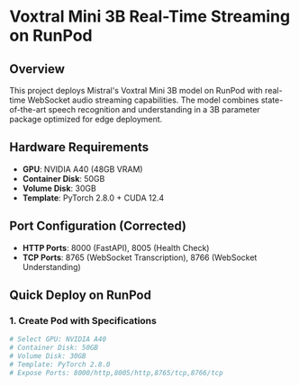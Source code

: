 # Voxtral Mini 3B Real-Time Streaming on RunPod

## Overview
This project deploys Mistral's Voxtral Mini 3B model on RunPod with real-time WebSocket audio streaming capabilities. The model combines state-of-the-art speech recognition and understanding in a 3B parameter package optimized for edge deployment.

## Hardware Requirements
- **GPU**: NVIDIA A40 (48GB VRAM)
- **Container Disk**: 50GB
- **Volume Disk**: 30GB  
- **Template**: PyTorch 2.8.0 + CUDA 12.4

## Port Configuration (Corrected)
- **HTTP Ports**: 8000 (FastAPI), 8005 (Health Check)
- **TCP Ports**: 8765 (WebSocket Transcription), 8766 (WebSocket Understanding)

## Quick Deploy on RunPod

### 1. Create Pod with Specifications
```bash
# Select GPU: NVIDIA A40
# Container Disk: 50GB
# Volume Disk: 30GB
# Template: PyTorch 2.8.0
# Expose Ports: 8000/http,8005/http,8765/tcp,8766/tcp
